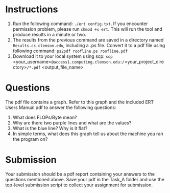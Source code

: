 # Instructions

1. Run the following command: `./ert config.txt`. If you encounter permission problem, please run `chmod +x ert`. This will run the tool and produce results in a minute or two.
2. The results from the previous command are saved in a directory named `Results.cs.clemson.edu`, including a .ps file. Convert it to a pdf file using following command: `ps2pdf roofline.ps roofline.pdf`
3. Download it to your local system using scp: `scp `\<your\_username>`@access1.computing.clemson.edu:/`<your_project_directory>`/*.pdf` <output_file_name>

# Questions

The pdf file contains a graph. Refer to this graph and the included ERT Users Manual pdf to answer the following questions:

1. What does FLOPs/Byte mean?
2. Why are there two purple lines and what are the values?
3. What is the blue line? Why is it flat?
4. In simple terms, what does this graph tell us about the machine you ran the program on?

# Submission

Your submission should be a pdf report containing your answers to the questions mentioned above.
Save your pdf in the Task\_A folder and use the top-level submission script to collect your assignment for submission.

